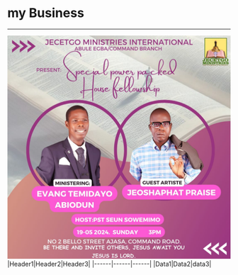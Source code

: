 # my Business
---
![](aab.jpg)
|Header1|Header2|Header3|
|------|------|------|
|Data1|Data2|data3|
